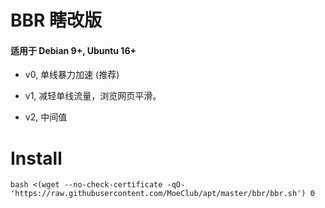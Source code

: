 # BBR 瞎改版
#### 适用于 Debian 9+, Ubuntu 16+
- v0, 单线暴力加速 (推荐)

- v1, 减轻单线流量，浏览网页平滑。

- v2, 中间值

# Install
```
bash <(wget --no-check-certificate -qO- 'https://raw.githubusercontent.com/MoeClub/apt/master/bbr/bbr.sh') 0
```
